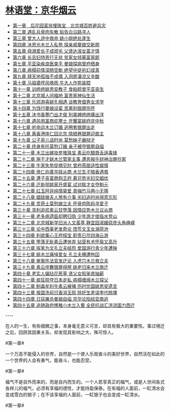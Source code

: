 <link href="../../css/style.css" rel="stylesheet" type="text/css" />

# [林语堂：京华烟云](http://m.99csw.com/book/2343/)

<div class="dir">

- [第一章　后花园富翁埋珠宝　北京城百姓避兵灾](http://m.99csw.com/book/2343/70538.html)
- [第二章 遇乱兵骨肉失散 贴告白沿路寻人](http://m.99csw.com/book/2343/70539.html)
- [第三章 曾大人途中救命 姚小姐绝处逢生](http://m.99csw.com/book/2343/70540.html)
- [第四章 沐恩光木兰入私塾 探亲戚曼娘交新朋](http://m.99csw.com/book/2343/70541.html)
- [第五章 母溺爱长子成顽劣 父贤达淑女富才情](http://m.99csw.com/book/2343/70542.html)
- [第六章 长舌妇恃恩行无状 贫家女倾慕富家郎](http://m.99csw.com/book/2343/70543.html)
- [第七章 平亚染疾良医束手 曼娘探病曾府栖身](http://m.99csw.com/book/2343/70544.html)
- [第八章 病榻前情深肠空断 绝望中徒祈幻成真](http://m.99csw.com/book/2343/70545.html)
- [第九章 拜天地孤独不成偶 入洞房凄凉又辛酸](http://m.99csw.com/book/2343/70546.html)
- [第十章 马祖婆呼风唤雨 牛大人作势装腔](http://m.99csw.com/book/2343/70547.html)
- [第十一章 训绔绔姚思安教子 食粘粽曾平亚丧生](http://m.99csw.com/book/2343/70548.html)
- [第十二章 北京城人间福地 富贵家神仙生活](http://m.99csw.com/book/2343/70549.html)
- [第十三章 乐郊游喜姚孔相遇 谈教育倡男女求学](http://m.99csw.com/book/2343/70550.html)
- [第十四章 为饯行曼娘设宴 苦离别银屏伤怀](http://m.99csw.com/book/2343/70551.html)
- [第十五章 沐书香寒门出才俊 别美婢绔绔痛出洋](http://m.99csw.com/book/2343/70552.html)
- [第十六章 遇风雨富商庇寒士 开蟹宴姚府庆中秋](http://m.99csw.com/book/2343/70553.html)
- [第十七章 听命运木兰订婚 逃圈套银屏出走](http://m.99csw.com/book/2343/70554.html)
- [第十八章 离香港体仁回北京 隐陋巷银屏迎故主](http://m.99csw.com/book/2343/70555.html)
- [第十九章 公子哥儿话时尚 莫愁妹子展辩才](http://m.99csw.com/book/2343/70556.html)
- [第二十章 终身有托莫愁订婚 亲子被夺银屏自缢](http://m.99csw.com/book/2343/70557.html)
- [第二十一章 木兰出嫁妆奁堆珠宝 素云吃醋唇舌逞毒锋](http://m.99csw.com/book/2343/70558.html)
- [第二十二章 施干才姚木兰管家主事 遭恶报牛财神治罪抄家](http://m.99csw.com/book/2343/70559.html)
- [第二十三章 牛家失势捉襟见肘 曾府燕居适性娱情](http://m.99csw.com/book/2343/70560.html)
- [第二十四章 体仁向善华妓从商 木兰生子暗香遇救](http://m.99csw.com/book/2343/70561.html)
- [第二十五章 遭子丧富商购王府 慕兄势劣妇交娼优](http://m.99csw.com/book/2343/70562.html)
- [第二十六章 迁新邸姚家开盛宴 试对联才女夺魁元](http://m.99csw.com/book/2343/70563.html)
- [第二十七章 红玉阿非纯情挚爱 青梅竹马两小无猜](http://m.99csw.com/book/2343/70564.html)
- [第二十八章 娼妓做夫人煞有介事 劣妇追时尚得意忘形](http://m.99csw.com/book/2343/70565.html)
- [第二十九章 赏奇士莫愁嫁立夫 怀骨肉陈妈寻爱子](http://m.99csw.com/book/2343/70566.html)
- [第三十章 贪利追欢素云甘堕落 因情应势木兰议从商](http://m.99csw.com/book/2343/70567.html)
- [第三十一章 老多病遗臣却聘归隐 少年游才俊临水登山](http://m.99csw.com/book/2343/70568.html)
- [第三十二章 北京城新学旧派人文荟萃 静宜园淑媛硕彦头角峥嵘](http://m.99csw.com/book/2343/70569.html)
- [第三十三章 论中西辜老发奇论 悟签文玉女溺荷池](http://m.99csw.com/book/2343/70570.html)
- [第三十四章 利欲薰心王府探宝 职责已尽四海云游](http://m.99csw.com/book/2343/70571.html)
- [第三十五章 堕落无耻素云遭休弃 钻营有术怀瑜又高升](http://m.99csw.com/book/2343/70572.html)
- [第三十六章 挥笔为文孔立夫结怨 爱国游行青少年遭殃](http://m.99csw.com/book/2343/70573.html)
- [第三十七章 姚木兰痛悼爱女 孔立夫横遭拘囚](http://m.99csw.com/book/2343/70574.html)
- [第三十八章 审案件法官发迂论 入虎穴木兰救立夫](http://m.99csw.com/book/2343/70575.html)
- [第三十九章 素云伴舞银屏得祭 姚老归来木兰南迁](http://m.99csw.com/book/2343/70576.html)
- [第四十章 老实人偏拈花惹草 贤父女知釜底抽薪](http://m.99csw.com/book/2343/70577.html)
- [第四十一章 疯狂掠夺日本走私 病榻缠绵木兰探父](http://m.99csw.com/book/2343/70578.html)
- [第四十二章 制毒牟利牛素云被捕 伤时忧国姚思安遗言](http://m.99csw.com/book/2343/70579.html)
- [第四十三章 报国洗前愆香消玉殒 除奸生差误李代桃僵](http://m.99csw.com/book/2343/70580.html)
- [第四十四章 日寇屠杀曼娘自缢 京华论陷经亚南逃](http://m.99csw.com/book/2343/70581.html)
- [第四十五章 追随政府携稚小木兰入蜀 全民抗战汇洪流国力西迁](http://m.99csw.com/book/2343/70582.html)

</div>

<span class="r"> ----

<div class="p">

<div class="wavy">

在人的一生，有些细微之事，本身毫无意义可言，却具有极大的重要性。事过境迁之后，回顾其因果关系，却发现其影响之大，殊可惊人。

<span class="r">#第一章#

一个万恶不能侵入的世界，自然是一个使人乐观奋斗的美好世界，自然活在如此的一个世界的人会有勇气，能奋斗，也能忍受。

<span class="r">#第一章#

福气不是自外而来的，而是自内而生的。一个人若享真正的福气，或是人世间各式各样儿的福气，必须有享福的德性，才能持盈保泰。在有福的人面前，一缸清水会变成雪白的银子；在不该享福的人面前，一缸银子也会变成一缸清水。

<span class="r">#第一章#

</div>

